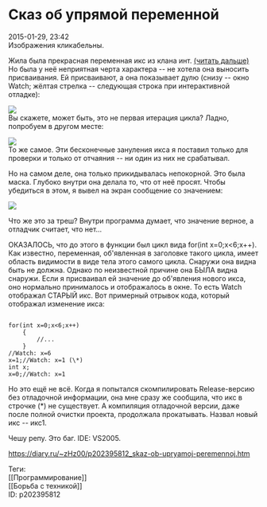 Сказ об упрямой переменной
===========================

   
 2015-01-29, 23:42   
  Изображения кликабельны.   
   
 Жила была прекрасная переменная икс из клана инт.  [(читать дальше)](https://zHz00.diary.ru/p202395812.htm?index=1#linkmore202395812m1)    Но была у неё неприятная черта характера -- не хотела она выносить присваивания. Ей присваивают, а она показывает дулю (снизу -- окно Watch; жёлтая стрелка -- следующая строка при интерактивной отладке):   
   
   [![](https://i.imgur.com/6c7qqn6l.png)](https://i.imgur.com/6c7qqn6.png)     
 Вы скажете, может быть, это не первая итерация цикла? Ладно, попробуем в другом месте:   
   
   [![](https://i.imgur.com/ZE4GzkWl.png)](https://i.imgur.com/ZE4GzkW.png)     
 То же самое. Эти бесконечные зануления икса я поставил только для проверки и только от отчаяния -- ни один из них не срабатывал.   
   
 Но на самом деле, она только прикидывалась непокорной. Это была маска. Глубоко внутри она делала то, что от неё просят. Чтобы убедиться в этом, я вывел на экран сообщение со значением:   
   
   [![](https://i.imgur.com/hjTxXkJl.png)](https://i.imgur.com/hjTxXkJ.png)     
   
 Что же это за треш? Внутри программа думает, что значение верное, а отладчик считает, что нет...   
   
 ОКАЗАЛОСЬ, что до этого в функции был цикл вида for(int x=0;x<6;x++). Как известно, переменная, об'явленная в заголовке такого цикла, имеет область видимости в виде тела этого самого цикла. Снаружи она видна быть не должна. Однако по неизвестной причине она БЫЛА видна снаружи. Если я присваивал ей значение до об'явления нового икса, оно нормально принималось и отображалось в окне. То есть Watch отображал СТАРЫЙ икс. Вот примерный отрывок кода, который отображал изменение икса:   
 
```
  
for(int x=0;x<6;x++)  
	{  
		//...  
	}  
//Watch: x=6  
x=1;//Watch: x=1 (\*)  
int x;  
x=0;//Watch: x=1  

```
   
   
 Но это ещё не всё. Когда я попытался скомпилировать Release-версию без отладочной информации, она мне сразу же сообщила, что икс в строчке (\*) не существует. А компиляция отладочной версии, даже после полной очистки проекта, продолжала прокатывать. Назвал новый икс -- икс1.   
   
 Чешу репу. Это баг. IDE: VS2005.     
    
 <https://diary.ru/~zHz00/p202395812_skaz-ob-upryamoj-peremennoj.htm>   
   
 Теги:   
 [[Программирование]]   
 [[Борьба с техникой]]   
 ID: p202395812